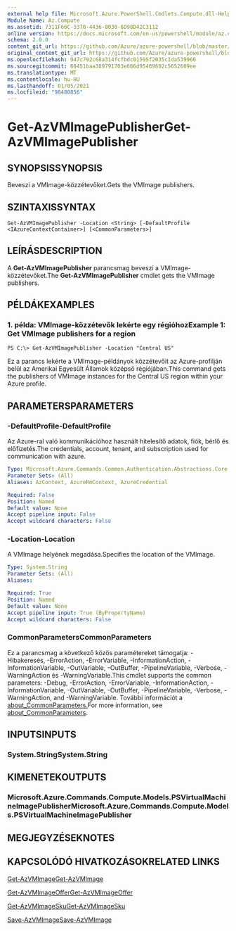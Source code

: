 ```yaml
---
external help file: Microsoft.Azure.PowerShell.Cmdlets.Compute.dll-Help.xml
Module Name: Az.Compute
ms.assetid: 7311F66C-3370-4436-8030-6D98D42C3112
online version: https://docs.microsoft.com/en-us/powershell/module/az.compute/get-azvmimagepublisher
schema: 2.0.0
content_git_url: https://github.com/Azure/azure-powershell/blob/master/src/Compute/Compute/help/Get-AzVMImagePublisher.md
original_content_git_url: https://github.com/Azure/azure-powershell/blob/master/src/Compute/Compute/help/Get-AzVMImagePublisher.md
ms.openlocfilehash: 947c792c68a314fcfbdc81595f2035c1da539966
ms.sourcegitcommit: 68451baa389791703e666d95469602c5652609ee
ms.translationtype: MT
ms.contentlocale: hu-HU
ms.lasthandoff: 01/05/2021
ms.locfileid: "98480856"
---
```

# <span data-ttu-id="b0fd1-101">Get-AzVMImagePublisher</span><span class="sxs-lookup"><span data-stu-id="b0fd1-101">Get-AzVMImagePublisher</span></span>

## <span data-ttu-id="b0fd1-102">SYNOPSIS</span><span class="sxs-lookup"><span data-stu-id="b0fd1-102">SYNOPSIS</span></span>
<span data-ttu-id="b0fd1-103">Beveszi a VMImage-közzétevőket.</span><span class="sxs-lookup"><span data-stu-id="b0fd1-103">Gets the VMImage publishers.</span></span>

## <span data-ttu-id="b0fd1-104">SZINTAXIS</span><span class="sxs-lookup"><span data-stu-id="b0fd1-104">SYNTAX</span></span>

```
Get-AzVMImagePublisher -Location <String> [-DefaultProfile <IAzureContextContainer>] [<CommonParameters>]
```

## <span data-ttu-id="b0fd1-105">LEÍRÁS</span><span class="sxs-lookup"><span data-stu-id="b0fd1-105">DESCRIPTION</span></span>
<span data-ttu-id="b0fd1-106">A **Get-AzVMImagePublisher** parancsmag beveszi a VMImage-közzétevőket.</span><span class="sxs-lookup"><span data-stu-id="b0fd1-106">The **Get-AzVMImagePublisher** cmdlet gets the VMImage publishers.</span></span>

## <span data-ttu-id="b0fd1-107">PÉLDÁK</span><span class="sxs-lookup"><span data-stu-id="b0fd1-107">EXAMPLES</span></span>

### <span data-ttu-id="b0fd1-108">1. példa: VMImage-közzétevők lekérte egy régióhoz</span><span class="sxs-lookup"><span data-stu-id="b0fd1-108">Example 1: Get VMImage publishers for a region</span></span>
```
PS C:\> Get-AzVMImagePublisher -Location "Central US"
```

<span data-ttu-id="b0fd1-109">Ez a parancs lekérte a VMImage-példányok közzétevőit az Azure-profilján belül az Amerikai Egyesült Államok középső régiójában.</span><span class="sxs-lookup"><span data-stu-id="b0fd1-109">This command gets the publishers of VMImage instances for the Central US region within your Azure profile.</span></span>

## <span data-ttu-id="b0fd1-110">PARAMETERS</span><span class="sxs-lookup"><span data-stu-id="b0fd1-110">PARAMETERS</span></span>

### <span data-ttu-id="b0fd1-111">-DefaultProfile</span><span class="sxs-lookup"><span data-stu-id="b0fd1-111">-DefaultProfile</span></span>
<span data-ttu-id="b0fd1-112">Az Azure-ral való kommunikációhoz használt hitelesítő adatok, fiók, bérlő és előfizetés.</span><span class="sxs-lookup"><span data-stu-id="b0fd1-112">The credentials, account, tenant, and subscription used for communication with azure.</span></span>

```yaml
Type: Microsoft.Azure.Commands.Common.Authentication.Abstractions.Core.IAzureContextContainer
Parameter Sets: (All)
Aliases: AzContext, AzureRmContext, AzureCredential

Required: False
Position: Named
Default value: None
Accept pipeline input: False
Accept wildcard characters: False
```

### <span data-ttu-id="b0fd1-113">-Location</span><span class="sxs-lookup"><span data-stu-id="b0fd1-113">-Location</span></span>
<span data-ttu-id="b0fd1-114">A VMImage helyének megadása.</span><span class="sxs-lookup"><span data-stu-id="b0fd1-114">Specifies the location of the VMImage.</span></span>

```yaml
Type: System.String
Parameter Sets: (All)
Aliases:

Required: True
Position: Named
Default value: None
Accept pipeline input: True (ByPropertyName)
Accept wildcard characters: False
```

### <span data-ttu-id="b0fd1-115">CommonParameters</span><span class="sxs-lookup"><span data-stu-id="b0fd1-115">CommonParameters</span></span>
<span data-ttu-id="b0fd1-116">Ez a parancsmag a következő közös paramétereket támogatja: -Hibakeresés, -ErrorAction, -ErrorVariable, -InformationAction, -InformationVariable, -OutVariable, -OutBuffer, -PipelineVariable, -Verbose, -WarningAction és -WarningVariable.</span><span class="sxs-lookup"><span data-stu-id="b0fd1-116">This cmdlet supports the common parameters: -Debug, -ErrorAction, -ErrorVariable, -InformationAction, -InformationVariable, -OutVariable, -OutBuffer, -PipelineVariable, -Verbose, -WarningAction, and -WarningVariable.</span></span> <span data-ttu-id="b0fd1-117">További információt a [about_CommonParameters.](http://go.microsoft.com/fwlink/?LinkID=113216)</span><span class="sxs-lookup"><span data-stu-id="b0fd1-117">For more information, see [about_CommonParameters](http://go.microsoft.com/fwlink/?LinkID=113216).</span></span>

## <span data-ttu-id="b0fd1-118">INPUTS</span><span class="sxs-lookup"><span data-stu-id="b0fd1-118">INPUTS</span></span>

### <span data-ttu-id="b0fd1-119">System.String</span><span class="sxs-lookup"><span data-stu-id="b0fd1-119">System.String</span></span>

## <span data-ttu-id="b0fd1-120">KIMENETEK</span><span class="sxs-lookup"><span data-stu-id="b0fd1-120">OUTPUTS</span></span>

### <span data-ttu-id="b0fd1-121">Microsoft.Azure.Commands.Compute.Models.PSVirtualMachineImagePublisher</span><span class="sxs-lookup"><span data-stu-id="b0fd1-121">Microsoft.Azure.Commands.Compute.Models.PSVirtualMachineImagePublisher</span></span>

## <span data-ttu-id="b0fd1-122">MEGJEGYZÉSEK</span><span class="sxs-lookup"><span data-stu-id="b0fd1-122">NOTES</span></span>

## <span data-ttu-id="b0fd1-123">KAPCSOLÓDÓ HIVATKOZÁSOK</span><span class="sxs-lookup"><span data-stu-id="b0fd1-123">RELATED LINKS</span></span>

[<span data-ttu-id="b0fd1-124">Get-AzVMImage</span><span class="sxs-lookup"><span data-stu-id="b0fd1-124">Get-AzVMImage</span></span>](./Get-AzVMImage.md)

[<span data-ttu-id="b0fd1-125">Get-AzVMImageOffer</span><span class="sxs-lookup"><span data-stu-id="b0fd1-125">Get-AzVMImageOffer</span></span>](./Get-AzVMImageOffer.md)

[<span data-ttu-id="b0fd1-126">Get-AzVMImageSku</span><span class="sxs-lookup"><span data-stu-id="b0fd1-126">Get-AzVMImageSku</span></span>](./Get-AzVMImageSku.md)

[<span data-ttu-id="b0fd1-127">Save-AzVMImage</span><span class="sxs-lookup"><span data-stu-id="b0fd1-127">Save-AzVMImage</span></span>](./Save-AzVMImage.md)


